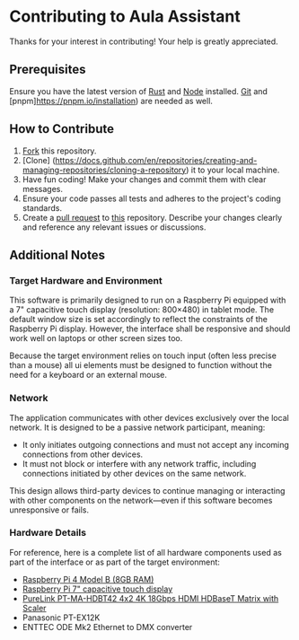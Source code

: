 # Contributing to Aula Assistant

Thanks for your interest in contributing! Your help is greatly appreciated.

## Prerequisites

Ensure you have the latest version of [Rust](https://www.rust-lang.org/tools/install) and [Node](https://nodejs.org/en/download) installed.
[Git](https://git-scm.com/downloads) and [pnpm]https://pnpm.io/installation) are needed as well.

## How to Contribute

1. [Fork](https://docs.github.com/en/pull-requests/collaborating-with-pull-requests/working-with-forks/fork-a-repo) this repository.
2. [Clone] (https://docs.github.com/en/repositories/creating-and-managing-repositories/cloning-a-repository) it to your local machine.
3. Have fun coding! Make your changes and commit them with clear messages.
4. Ensure your code passes all tests and adheres to the project's coding standards.
5. Create a [pull request](https://docs.github.com/en/pull-requests/collaborating-with-pull-requests/proposing-changes-to-your-work-with-pull-requests/creating-a-pull-request-from-a-fork) to [this](https://github.com/grb-technik/aula-assistant) repository. Describe your changes clearly and reference any relevant issues or discussions.

## Additional Notes

### Target Hardware and Environment

This software is primarily designed to run on a Raspberry Pi equipped with a 7" capacitive touch display (resolution: 800×480) in tablet mode. The default window size is set accordingly to reflect the constraints of the Raspberry Pi display.
However, the interface shall be responsive and should work well on laptops or other screen sizes too.

Because the target environment relies on touch input (often less precise than a mouse) all ui elements must be designed to function without the need for a keyboard or an external mouse.

### Network

The application communicates with other devices exclusively over the local network.
It is designed to be a passive network participant, meaning:

- It only initiates outgoing connections and must not accept any incoming connections from other devices.
- It must not block or interfere with any network traffic, including connections initiated by other devices on the same network.

This design allows third-party devices to continue managing or interacting with other components on the network—even if this software becomes unresponsive or fails.

### Hardware Details

For reference, here is a complete list of all hardware components used as part of the interface or as part of the target environment:

- [Raspberry Pi 4 Model B (8GB RAM)](https://www.berrybase.de/raspberry-pi-4-computer-modell-b-8gb-ram)
- [Raspberry Pi 7" capacitive touch display](https://www.berrybase.de/offizielles-raspberry-pi-7-display-mit-kapazitiven-touchscreen)
- [PureLink PT-MA-HDBT42 4x2 4K 18Gbps HDMI HDBaseT Matrix with Scaler](https://www.purelink.de/en/switcher-matrices/hdbaset/3433/4x2-4k-18gbps-hdmi-hdbaset-matrix-with-scaler)
- Panasonic PT-EX12K
- ENTTEC ODE Mk2 Ethernet to DMX converter

